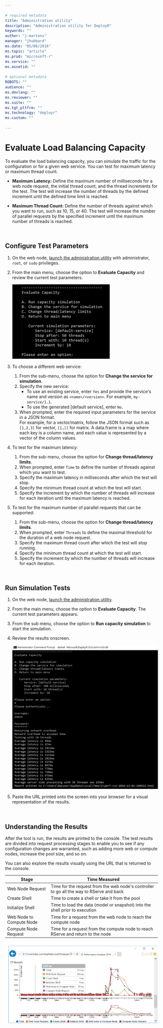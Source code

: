 ```yaml
---

# required metadata
title: "Administration utility"
description: "Administration utility for DeployR"
keywords: ""
author: "j-martens"
manager: "jhubbard"
ms.date: "05/06/2016"
ms.topic: "article"
ms.prod: "microsoft-r"
ms.service: ""
ms.assetid: ""

# optional metadata
ROBOTS: ""
audience: ""
ms.devlang: ""
ms.reviewer: ""
ms.suite: ""
ms.tgt_pltfrm: ""
ms.technology: "deployr"
ms.custom: ""

---
```


# Evaluate Load Balancing Capacity

To evaluate the load balancing capacity, you can simulate the traffic for the configuration or for a given web service. You can test for maximum latency or maximum thread count.

+ **Maximum Latency:** Define the maximum number of milliseconds for a web node request, the initial thread count, and the thread increments for the test. The test will increase the number of threads by the defined increment until the defined time limit is reached.

+ **Maximum Thread Count:** Define the number of threads against which you want to run, such as 10, 15, or 40.  The test will increase the number of parallel requests by the specified increment until the maximum number of threads is reached. 

<br>

## Configure Test Parameters

1. On the web node, [launch the administration utility](#launch) with administrator, `root`, or `sudo` privileges.

1. From the main menu, choose the option to **Evaluate Capacity** and review the current test parameters.

   ![Test Parameters](../media/o16n/admin-capacity-parameters.png)

1. To choose a different web service:

   1. From the sub-menu, choose the option for **Change the service for simulation**.
   1. Specify the new service:
      + To use an existing service, enter `Yes` and provide the service's name and version as `<name>/<version>`. For example, `my-service/1.1`.
      + To use the generated [default service], enter `No`.
   1. When prompted, enter the required input parameters for the service in a JSON format. <br>For example, for a vector/matrix, follow the JSON format such as `[1,2,3]` for vector, `[[…]]` for matrix. A data.frame is a map where each key is a column name, and each value is represented by a vector of the column values.

1. To test for the maximum latency:

   1. From the sub-menu, choose the option for **Change thread/latency limits**.
   1. When prompted, enter `Time` to define the number of threads against which you want to test.
   1. Specify the maximum latency in milliseconds after which the test will stop.
   1. Specify the minimum thread count at which the test will start.
   1. Specify the increment by which the number of threads will increase for each iteration until the maximum latency is reached.
     
1. To test for the maximum number of parallel requests that can be supported:

   1. From the sub-menu, choose the option for **Change thread/latency limits**.
   1. When prompted, enter `Threads` to define the maximal threshold for the duration of a web node request.
   1. Specify the maximum thread count after which the test will stop running.
   1. Specify the minimum thread count at which the test will start.
   1. Specify the increment by which the number of threads will increase for each iteration.
 
<br>

## Run Simulation Tests

1. On the web node, [launch the administration utility](#launch).
1. From the main menu, choose the option to **Evaluate Capacity**. The current test parameters appears.
1. From the sub menu, choose the option to **Run capacity simulation** to start the simulation.
1. Review the results onscreen.

   ![Onscreen results](../media/o16n/admin-capacity-results-cl.png)
1. Paste the URL printed onto the screen into your browser for a visual representation of the results.

<br>

## Understanding the Results

After the tool is run, the results are printed to the console. The test results are divided into request processing stages to enable you to see if any configuration changes are warranted, such as adding more web or compute nodes, increase the pool size, and so on. 

You can also explore the results visually using the URL that is returned to the console. 

|Stage|Time Measured|
|------|-----------|
|Web Node Request|Time for the request from the web node's controller to go all the way to RServe and back|
|Create Shell|Time to create a shell or take it from the pool|
|Initialize Shell|Time to load the data (model or snapshot) into the shell prior to execution|
|Web Node to Compute Node|Time for a request from the web node to reach the compute node|
|Compute Node Request|Time for a request from the compute node to reach RServe and return to the node|
 
![URL results](../media/o16n/admin-capacity-results-url.png)
